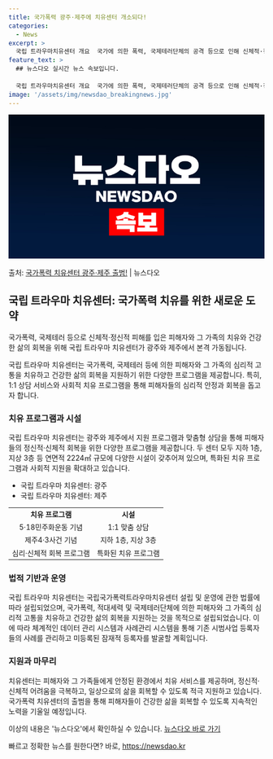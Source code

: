 ```yaml
---
title: 국가폭력 광주·제주에 치유센터 개소되다!
categories:
  - News
excerpt: >
  국립 트라우마치유센터 개요  국가에 의한 폭력, 국제테러단체의 공격 등으로 인해 신체적·정신적 피해를 입은 …
feature_text: >
  ## 뉴스다오 실시간 뉴스 속보입니다.

  국립 트라우마치유센터 개요  국가에 의한 폭력, 국제테러단체의 공격 등으로 인해 신체적·정신적 피해를 입은 …
image: '/assets/img/newsdao_breakingnews.jpg'
---
```


![뉴스다오 속보](/assets/img/newsdao_breakingnews.jpg)

<p>출처: <a href="https://newsdao.kr/4532" rel="dofollow">국가폭력 치유센터 광주·제주 출범!</a> | 뉴스다오</p>

<h2 data-ke-size="size26">국립 트라우마 치유센터: 국가폭력 치유를 위한 새로운 도약</h2>
국가폭력, 국제테러 등으로 신체적·정신적 피해를 입은 피해자와 그 가족의 치유와 건강한 삶의 회복을 위해 국립 트라우마 치유센터가 광주와 제주에서 본격 가동됩니다.

<p data-ke-size="size16">국립 트라우마 치유센터는 국가폭력, 국제테러 등에 의한 피해자와 그 가족의 심리적 고통을 치유하고 건강한 삶의 회복을 지원하기 위한 다양한 프로그램을 제공합니다. 특히, 1:1 상담 서비스와 사회적 치유 프로그램을 통해 피해자들의 심리적 안정과 회복을 돕고자 합니다.</p>

<h3 data-ke-size="size24">치유 프로그램과 시설</h3>
국립 트라우마 치유센터는 광주와 제주에서 지원 프로그램과 맞춤형 상담을 통해 피해자들의 정신적·신체적 회복을 위한 다양한 프로그램을 제공합니다. 두 센터 모두 지하 1층, 지상 3층 등 연면적 2224㎡ 규모에 다양한 시설이 갖추어져 있으며, 특화된 치유 프로그램과 사회적 지원을 확대하고 있습니다.

<ul>
    <li>국립 트라우마 치유센터: 광주</li>
    <li>국립 트라우마 치유센터: 제주</li>
</ul>

<table>
    <tr>
        <td style="text-align: center; height: 17px;"><b>치유 프로그램</b></td>
        <td style="text-align: center; height: 17px;"><b>시설</b></td>
    </tr>
    <tr>
        <td style="text-align: center; height: 17px;">5·18민주화운동 기념</td>
        <td style="text-align: center; height: 17px;">1:1 맞춤 상담</td>
    </tr>
    <tr>
        <td style="text-align: center; height: 17px;">제주4·3사건 기념</td>
        <td style="text-align: center; height: 17px;">지하 1층, 지상 3층</td>
    </tr>
    <tr>
        <td style="text-align: center; height: 17px;">심리·신체적 회복 프로그램</td>
        <td style="text-align: center; height: 17px;">특화된 치유 프로그램</td>
    </tr>
</table>

<h3 data-ke-size="size24">법적 기반과 운영</h3>
국립 트라우마 치유센터는 국립국가폭력트라우마치유센터 설립 및 운영에 관한 법률에 따라 설립되었으며, 국가폭력, 적대세력 및 국제테러단체에 의한 피해자와 그 가족의 심리적 고통을 치유하고 건강한 삶의 회복을 지원하는 것을 목적으로 설립되었습니다. 이에 따라 체계적인 데이터 관리 시스템과 사례관리 시스템을 통해 기존 시범사업 등록자들의 사례를 관리하고 미등록된 잠재적 등록자를 발굴할 계획입니다.

<h3 data-ke-size="size24">지원과 마무리</h3>
치유센터는 피해자와 그 가족들에게 안정된 환경에서 치유 서비스를 제공하며, 정신적·신체적 어려움을 극복하고, 일상으로의 삶을 회복할 수 있도록 적극 지원하고 있습니다. 국가폭력 치유센터의 출범을 통해 피해자들이 건강한 삶을 회복할 수 있도록 지속적인 노력을 기울일 예정입니다.

이상의 내용은 '뉴스다오'에서 확인하실 수 있습니다. [뉴스다오 바로 가기](https://newsdao.kr/4532) 

빠르고 정확한 뉴스를 원한다면? 바로, <a href="https://newsdao.kr" rel="dofollow">https://newsdao.kr</a>


    
